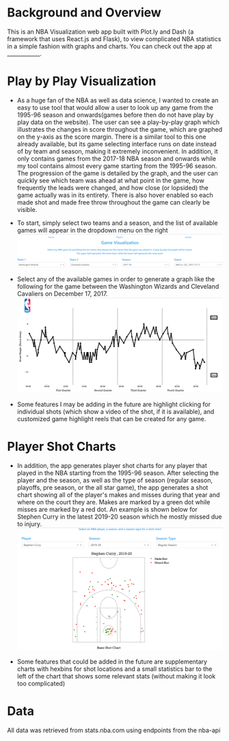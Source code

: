 # Background and Overview
This is an NBA Visualization web app built with Plot.ly and Dash (a framework that uses React.js and Flask), to view complicated NBA statistics in a simple fashion with graphs and charts. You can check out the app at ____________. 

# Play by Play Visualization
* As a huge fan of the NBA as well as data science, I wanted to create an easy to use tool that would allow a user to look up any game from the 1995-96 season and onwards(games before then do not have play by play data on the website). The user can see a play-by-play graph which illustrates the changes in score throughout the game, which are graphed on the y-axis as the score margin. There is a similar tool to this one already available, but its game selecting interface runs on date instead of by team and season, making it extremely inconvenient. In addition, it only contains games from the 2017-18 NBA season and onwards while my tool contains almost every game starting from the 1995-96 season. The progression of the game is detailed by the graph, and the user can quickly see which team was ahead at what point in the game, how frequently the leads were changed, and how close (or lopsided) the game actually was in its entirety. There is also hover enabled so each made shot and made free throw throughout the game can clearly be visible.

* To start, simply select two teams and a season, and the list of available games will appear in the dropdown menu on the right
![playbyplayexample](https://github.com/Suhas-Venkatesan/NBAStatVisualization/blob/master/screenshots/NBAappScreenshot1.PNG)

* Select any of the available games in order to generate a graph like the following for the game between the Washington Wizards and Cleveland Cavaliers on December 17, 2017. 
![playbyplayexample](https://github.com/Suhas-Venkatesan/NBAStatVisualization/blob/master/screenshots/NBAAppScreenshot2.PNG)

* Some features I may be adding in the future are highlight clicking for individual shots (which show a video of the shot, if it is available), and customized game highlight reels that can be created for any game. 

# Player Shot Charts

* In addition, the app generates player shot charts for any player that played in the NBA starting from the 1995-96 season. After selecting the player and the season, as well as the type of season (regular season, playoffs, pre season, or the all star game), the app generates a shot chart showing all of the player's makes and misses during that year and where on the court they are. Makes are marked by a green dot while misses are marked by a red dot. An example is shown below for Stephen Curry in the latest 2019-20 season which he mostly missed due to injury. 
![playbyplayexample](https://github.com/Suhas-Venkatesan/NBAStatVisualization/blob/master/screenshots/nbaappscreenshot3.PNG)

* Some features that could be added in the future are supplementary charts with hexbins for shot locations and a small statistics bar to the left of the chart that shows some relevant stats (without making it look too complicated)


# Data
All data was retrieved from stats.nba.com using endpoints from the nba-api

